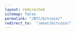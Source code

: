 ```yaml
---
layout: redirected
sitemap: false
permalink: "/BTC/bitcoin/"
redirect_to:  "/what/bitcoin/"
---
```


